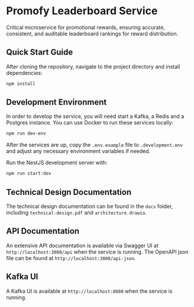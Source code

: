 # Promofy Leaderboard Service

Critical microservice for promotional rewards, ensuring accurate, consistent, and auditable leaderboard rankings for reward distribution.

## Quick Start Guide

After cloning the repository, navigate to the project directory and install dependencies:

```bash
npm install
```

## Development Environment

In order to develop the service, you will need start a Kafka, a Redis and a Postgres instance. You can use Docker to run these services locally:

```bash
npm run dev-env
```

After the services are up, copy the `.env.example` file to `.development.env` and adjust any necessary environment variables if needed.

Run the NestJS development server with:

```bash
npm run start:dev
```

## Technical Design Documentation

The technical design documentation can be found in the `docs` folder, including `technical-design.pdf` and `architecture.drawio`.

## API Documentation

An extensive API documentation is available via Swagger UI at `http://localhost:3000/api` when the service is running.
The OpenAPI json file can be found at `http://localhost:3000/api-json`.

## Kafka UI

A Kafka UI is available at `http://localhost:8080` when the service is running.
